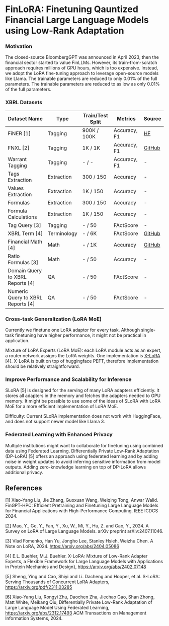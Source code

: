 # FinLoRA: Finetuning Qauntized Financial Large Language Models using Low-Rank Adaptation


### Motivation

The closed-source BloombergGPT was announced in April 2023, then the financial sector started to value FinLLMs. However,
its train-from-scratch approach requires millions of GPU hours, which is too expensive. Instead, we adopt the LoRA
fine-tuning approach to leverage open-source models like Llama. The trainable parameters are reduced to only 0.01% of
the full parameters. The trainable parameters are reduced to as low as only 0.01% of the full parameters.

### XBRL Datasets

| Dataset Name                       | Type        | Train/Test Split | Metrics      | Source                                                                                                                        |
|------------------------------------|-------------|------------------|--------------|-------------------------------------------------------------------------------------------------------------------------------|
| FiNER \[1]                         | Tagging     | 900K / 100K      | Accuracy, F1 | [HF](https://huggingface.co/datasets/nlpaueb/finer-139?row=16)                                                                |
| FNXL \[2]                          | Tagging     | 1K / 1K          | Accuracy, F1 | [GitHub](https://github.com/soummyaah/FNXL)                                                                                   |
| Warrant Tagging                    | Tagging     | - / -            | Accuracy, F1 | -                                                                                                                             |
| Tags Extraction                    | Extraction  | 300 / 150        | Accuracy     | -                                                                                                                             |
| Values Extraction                  | Extraction  | 1K / 150         | Accuracy     | -                                                                                                                             |
| Formulas                           | Extraction  | 300 / 150        | Accuracy     | -                                                                                                                             |
| Formula Calculations               | Extraction  | 1K / 150         | Accuracy     | -                                                                                                                             |
| Tag Query \[3]                     | Tagging     | - / 50           | FActScore    | -                                                                                                                             |
| XBRL Term \[4]                     | Terminology | - / 6K           | FActScore    | [GitHub](https://github.com/KirkHan0920/XBRL-Agent/blob/main/Datasets/XBRL%20Terminology.xlsx)                                |
| Financial Math \[4]                | Math        | - / 1K           | Accuracy     | [GitHub](https://github.com/KirkHan0920/XBRL-Agent/blob/main/Datasets/formulas_with_explanations_with_questions_with_gt.xlsx) |
| Ratio Formulas \[3]                | Math        | - / 50           | Accuracy     | -                                                                                                                             |
| Domain Query to XBRL Reports \[4]  | QA          | - / 50           | FActScore    | -                                                                                                                             |
| Numeric Query to XBRL Reports \[4] | QA          | - / 50           | FActScore    | -                                                                                                                             |

### Cross-task Generalization (LoRA MoE)

Currently we finetune one LoRA adaptor for every task. Although single-task finetuning have higher performance, it might
not be practical in application.

Mixture of LoRA Experts (LoRA MoE): each LoRA module acts as an expert, a router network assigns the LoRA weights. One
implementation is [X-LoRA](https://arxiv.org/pdf/2402.07148) [4]. X-LoRA is built on top of huggingface PEFT, therefore
implementation should be relatively straightforward.

### Improve Performance and Scalability for Inference

SLoRA [5] is designed for the serving of many LoRA adapters efficiently. It stores all adapters in the memory and
fetches the adapters needed to GPU memory. It might be possible to use some of the ideas of SLoRA with LoRA MoE for a
more
efficient implementation of LoRA MoE.

Difficulty: Current SLoRA implementation does not work with HuggingFace, and does not support newer model like Llama 3.

### Federated Learning with Enhanced Privacy

Multiple institutions might want to collaborate for finetuning using combined data using Federated Learning.
Differentially Private Low-Rank Adaptation (DP-LoRA) [5] offers an approach using federated learning and by adding noise
in weight updates to avoid inferring sensitive information from model outputs. Adding zero-knowledge learning on top of
DP-LoRA allows additional privacy.

[//]: # (Different user base, our model serve community, open-source well, we use finetuning)

[//]: # (assume large amount of user: )

[//]: # (e)

[//]: # (percentage)

[//]: # (compare results with icdcs)

## References

[1] Xiao-Yang Liu, Jie Zhang, Guoxuan Wang, Weiqing Tong, Anwar Walid. FinGPT-HPC: Efficient Pretraining and Finetuning
Large Language Models for Financial Applications with High-Performance Computing. IEEE ICDCS 2024.

[2] Mao, Y., Ge, Y., Fan, Y., Xu, W., Mi, Y., Hu, Z. and Gao, Y., 2024. A Survey on LoRA of Large Language Models. arXiv
preprint arXiv:2407.11046.

[3] Vlad Fomenko, Han Yu, Jongho Lee, Stanley Hsieh, Weizhu Chen. A Note on LoRA, 2024. https://arxiv.org/abs/2404.05086

[4] E.L. Buehler, M.J. Buehler. X-LoRA: Mixture of Low-Rank Adapter Experts, a Flexible Framework for Large Language
Models with Applications in Protein Mechanics and Design}, https://arxiv.org/abs/2402.07148

[5] Sheng, Ying and Cao, Shiyi and Li. Dacheng and Hooper, et al. S-LoRA: Serving Thousands of Concurrent LoRA
Adapters, https://arxiv.org/pdf/2311.03285

[6] Xiao-Yang Liu, Rongyi Zhu, Daochen Zha, Jiechao Gao, Shan Zhong, Matt White, Meikang Qiu,
Differentially Private Low-Rank Adaptation of Large Language Model Using Federated
Learning, https://arxiv.org/abs/2312.17493 ACM Transactions on Management Information Systems, 2024.
